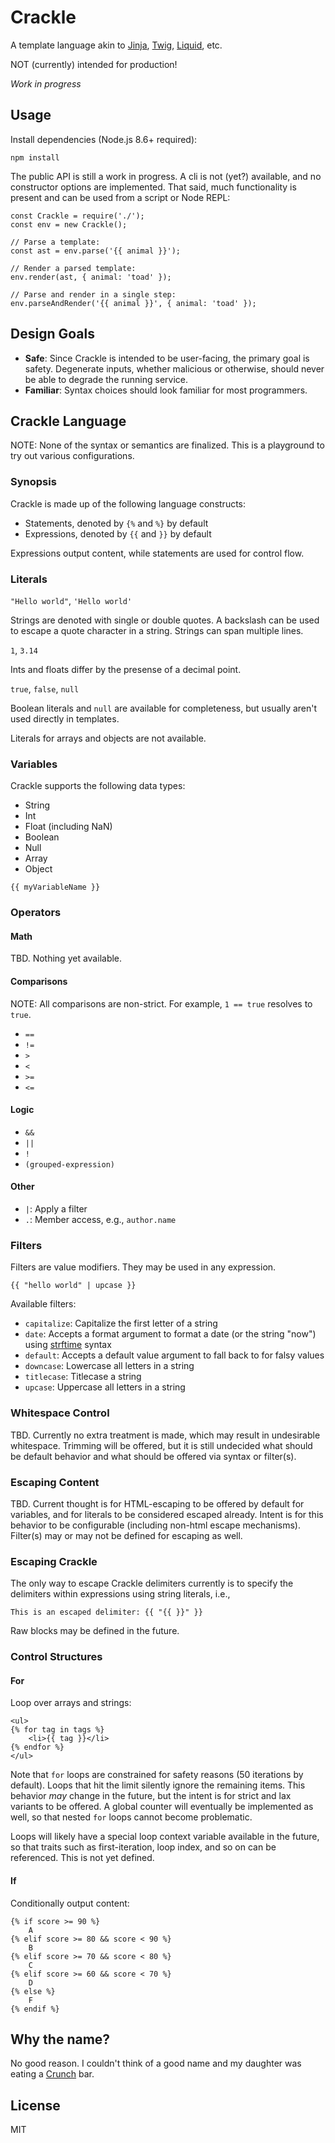 # Crackle

A template language akin to [Jinja][], [Twig][], [Liquid][], etc.

NOT (currently) intended for production!

_Work in progress_

## Usage

Install dependencies (Node.js 8.6+ required):

    npm install

The public API is still a work in progress. A cli is not (yet?) available, and
no constructor options are implemented. That said, much functionality is
present and can be used from a script or Node REPL:

```
const Crackle = require('./');
const env = new Crackle();

// Parse a template:
const ast = env.parse('{{ animal }}');

// Render a parsed template:
env.render(ast, { animal: 'toad' });

// Parse and render in a single step:
env.parseAndRender('{{ animal }}', { animal: 'toad' });
```

## Design Goals

- **Safe**: Since Crackle is intended to be user-facing, the primary goal is
  safety. Degenerate inputs, whether malicious or otherwise, should never be
  able to degrade the running service.
- **Familiar**: Syntax choices should look familiar for most programmers.

## Crackle Language

NOTE: None of the syntax or semantics are finalized. This is a playground to
try out various configurations.

### Synopsis

Crackle is made up of the following language constructs:

- Statements, denoted by `{%` and `%}` by default
- Expressions, denoted by `{{` and `}}` by default

Expressions output content, while statements are used for control flow.

### Literals

`"Hello world"`, `'Hello world'`

Strings are denoted with single or double quotes. A backslash can be used to
escape a quote character in a string. Strings can span multiple lines.

`1`, `3.14`

Ints and floats differ by the presense of a decimal point.

`true`, `false`, `null`

Boolean  literals and `null` are available for completeness, but usually aren't
used directly in templates.

Literals for arrays and objects are not available.

### Variables

Crackle supports the following data types:

- String
- Int
- Float (including NaN)
- Boolean
- Null
- Array
- Object

```
{{ myVariableName }}
```

### Operators

#### Math

TBD. Nothing yet available.

#### Comparisons

NOTE: All comparisons are non-strict. For example, `1 == true` resolves to
`true`.

- `==`
- `!=`
- `>`
- `<`
- `>=`
- `<=`

#### Logic

- `&&`
- `||`
- `!`
- `(grouped-expression)`

#### Other

- `|`: Apply a filter
- `.`: Member access, e.g., `author.name`

### Filters

Filters are value modifiers. They may be used in any expression.

```
{{ "hello world" | upcase }}
```

Available filters:

- `capitalize`: Capitalize the first letter of a string
- `date`: Accepts a format argument to format a date (or the string "now") using [strftime][] syntax
- `default`: Accepts a default value argument to fall back to for falsy values
- `downcase`: Lowercase all letters in a string
- `titlecase`: Titlecase a string
- `upcase`: Uppercase all letters in a string

### Whitespace Control

TBD. Currently no extra treatment is made, which may result in undesirable
whitespace. Trimming will be offered, but it is still undecided what should be
default behavior and what should be offered via syntax or filter(s).

### Escaping Content

TBD. Current thought is for HTML-escaping to be offered by default for
variables, and for literals to be considered escaped already. Intent is for this
behavior to be configurable (including non-html escape mechanisms). Filter(s)
may or may not be defined for escaping as well.

### Escaping Crackle

The only way to escape Crackle delimiters currently is to specify the
delimiters within expressions using string literals, i.e.,

```
This is an escaped delimiter: {{ "{{ }}" }}
```

Raw blocks may be defined in the future.

### Control Structures

#### For

Loop over arrays and strings:

```
<ul>
{% for tag in tags %}
    <li>{{ tag }}</li>
{% endfor %}
</ul>
```

Note that `for` loops are constrained for safety reasons (50 iterations by
default). Loops that hit the limit silently ignore the remaining items. This
behavior _may_ change in the future, but the intent is for strict and lax
variants to be offered. A global counter will eventually be implemented as
well, so that nested `for` loops cannot become problematic.

Loops will likely have a special loop context variable available in the future,
so that traits such as first-iteration, loop index, and so on can be
referenced. This is not yet defined.

#### If

Conditionally output content:

```
{% if score >= 90 %}
    A
{% elif score >= 80 && score < 90 %}
    B
{% elif score >= 70 && score < 80 %}
    C
{% elif score >= 60 && score < 70 %}
    D
{% else %}
    F
{% endif %}
```

## Why the name?

No good reason. I couldn't think of a good name and my daughter was eating a
[Crunch][] bar.

## License

MIT

[Jinja]: http://jinja.pocoo.org/
[Twig]: https://twig.symfony.com/
[Liquid]: https://shopify.github.io/liquid/
[Crunch]: https://en.wikipedia.org/wiki/Nestl%C3%A9_Crunch
[strftime]: http://man7.org/linux/man-pages/man3/strftime.3.html
